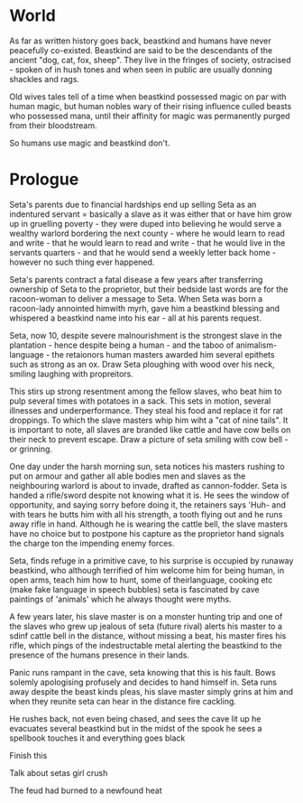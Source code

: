 # World 

As far as written history goes back, beastkind and humans have never peacefully co-existed. Beastkind are said to be the descendants of the ancient "dog, cat, fox, sheep". They live in the fringes of society, ostracised - spoken of in hush tones and when seen in public are usually donning shackles and rags.

Old wives tales tell of a time when beastkind possessed magic on par with human magic, but human nobles wary of their rising influence culled beasts who possessed mana, until their affinity for magic was permanently purged from their bloodstream.

So humans use magic and beastkind don't.

# Prologue

Seta's parents due to financial hardships end up selling Seta as an indentured servant = basically a slave as it was either that or have him grow up in gruelling poverty - they were duped into believing he would serve a wealthy warlord bordering the next county - where he would learn to read and write - that he would learn to read and write - that he would live in the servants quarters - and that he would send a weekly letter back home - however no such thing ever happened.

Seta's parents contract a fatal disease a few years after transferring ownership of Seta to the proprietor, but their bedside last words are for the racoon-woman to deliver a message to Seta. When Seta was born a racoon-lady annointed himwith myrh, gave him a beastkind blessing and whispered a beastkind name into his ear - all at his parents request.

Seta, now 10, despite severe malnourishment is the strongest slave in the plantation - hence despite being a human - and the taboo of animalism-language - the retaionors human masters awarded him several epithets such as strong as an ox. Draw Seta ploughing with wood over his neck, smiling laughing with propreitors.

This stirs up strong resentment among the fellow slaves, who beat him to pulp several times with potatoes in a sack. This sets in motion, several illnesses and underperformance. They steal his food and replace it for rat droppings. To which the slave masters whip him wiht a "cat of nine tails". It is important to note, all slaves are branded like cattle and have cow bells on their neck to prevent escape. Draw a picture of seta smiling with cow bell - or grinning.

One day under the harsh morning sun, seta notices his masters rushing to put on armour and gather all able bodies men and slaves as the neighbouring warlord is about to invade, drafted as cannon-fodder. Seta is handed a rifle/sword despite not knowing what it is. He sees the window of opportunity, and saying sorry before doing it, the retainers says 'Huh- and with tears he butts him with all his strength, a tooth flying out and he runs away rifle in hand. Although he is wearing the cattle bell, the slave masters have no choice but to postpone his capture as the proprietor hand signals the charge ton the impending enemy forces.

Seta, finds refuge in a primitive cave, to his surprise is occupied by runaway beastkind, who although terrified of him welcome him for being human, in open arms, teach him how to hunt, some of theirlanguage, cooking etc (make fake language in speech bubbles) seta is fascinated by cave paintings of 'animals' which he always thought were myths.


A few years later, his slave master is on a monster hunting trip and one of the slaves who grew up jealous of seta (future rival) alerts his master to a sdinf cattle bell in the distance, without missing a beat, his master fires his rifle, which pings of the indestructable metal alerting the beastkind to the presence of the humans presence in their lands.

Panic runs rampant in the cave, seta knowing that this is his fault.  Bows solemly apologising profusely and decides to hand himself in.
Seta runs away despite the beast kinds pleas, his slave master simply grins at him and when they reunite seta can hear in the distance fire cackling.

He rushes back, not even being chased, and sees the cave lit up he evacuates several beastkind but in the midst of the spook he sees a spellbook touches it and everything goes black

Finish this


Talk about setas girl crush



The feud had burned to a newfound heat
